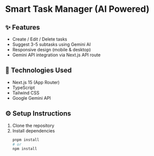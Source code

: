 # Smart Task Manager (AI Powered)

## ✨ Features
- Create / Edit / Delete tasks
- Suggest 3-5 subtasks using Gemini AI
- Responsive design (mobile & desktop)
- Gemini API integration via Next.js API route

## 🧠 Technologies Used
- Next.js 15 (App Router)
- TypeScript
- Tailwind CSS
- Google Gemini API

## ⚙️ Setup Instructions

1. Clone the repository
2. Install dependencies  
   ```bash
   pnpm install
   # or
   npm install
